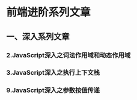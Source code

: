 # 前端进阶系列文章
## 一、深入系列文章
### 2.JavaScript深入之词法作用域和动态作用域
### 3.JavaScript深入之执行上下文栈
### 9.JavaScript深入之参数按值传递
